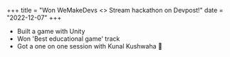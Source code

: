 +++
title = "Won WeMakeDevs <> Stream hackathon on Devpost!"
date = "2022-12-07"
+++

- Built a game with Unity
- Won 'Best educational game' track
- Got a one on one session with Kunal Kushwaha 🤩